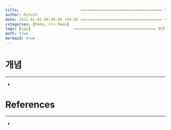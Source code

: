 ```yaml
---
title:                           ==================================== 변경!
author: Rito15
date: 2021-01-01 00:00:00 +09:00 ==================================== 변경!
categories: [Memo, C++ Memo]
tags: [cpp]                   ==================================== 변경!
math: true
mermaid: true
---
```


# 개념
---
- 

# References
---
- 

